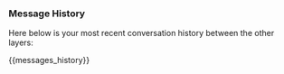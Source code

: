 ### Message History
Here below is your most recent conversation history between the other layers:

{{messages_history}}